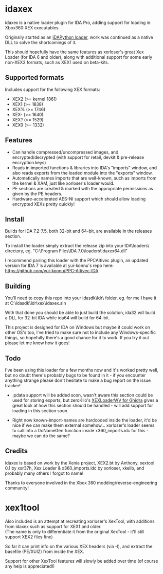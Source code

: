 # idaxex

idaxex is a native loader plugin for IDA Pro, adding support for loading in Xbox360 XEX executables.

Originally started as an [IDAPython loader](https://github.com/emoose/reversing/blob/master/xbox360.py), work was continued as a native DLL to solve the shortcomings of it.

This should hopefully have the same features as xorloser's great Xex Loader (for IDA 6 and older), along with additional support for some early non-XEX2 formats, such as XEX1 used on beta-kits.

## Supported formats

Includes support for the following XEX formats:
- XEX2 (>= kernel 1861)
- XEX1 (>= 1838)
- XEX% (>= 1746)
- XEX- (>= 1640)
- XEX? (>= 1529)
- XEX0 (>= 1332)

## Features

- Can handle compressed/uncompressed images, and encrypted/decrypted (with support for retail, devkit & pre-release encryption keys)
- Reads in imported functions & libraries into IDA's "imports" window, and also reads exports from the loaded module into the "exports" window.
- Automatically names imports that are well-known, such as imports from the kernel & XAM, just like xorloser's loader would.
- PE sections are created & marked with the appropriate permissions as given by the PE headers.
- Hardware-accelerated AES-NI support which should allow loading encrypted XEXs pretty quickly!

## Install
Builds for IDA 7.2-7.5, both 32-bit and 64-bit, are available in the releases section.

To install the loader simply extract the release zip into your IDA\loaders\ directory, eg. "C:\Program Files\IDA 7.0\loaders\idaxex64.dll"

I recommend pairing this loader with the PPCAltivec plugin, an updated version for IDA 7 is available at yui-konnu's repo here: https://github.com/yui-konnu/PPC-Altivec-IDA

## Building
You'll need to copy this repo into your idasdk\ldr\ folder, eg. for me I have it at C:\idasdk\ldr\xex\idaxex.sln

With that done you should be able to just build the solution, ida32 will build a DLL for 32-bit IDA while ida64 will build for 64-bit.

This project is designed for IDA on Windows but maybe it could work on other OS's too, I've tried to make sure not to include any Windows-specific things, so hopefully there's a good chance for it to work. If you try it out please let me know how it goes!

## Todo

I've been using this loader for a few months now and it's worked pretty well, but no doubt there's probably bugs to be found in it - if you encounter anything strange please don't hesitate to make a bug report on the issue tracker!

- .pdata support will be added soon, wasn't aware this section could be used for storing exports, but zeroKilo's [XEXLoaderWV for Ghidra](https://github.com/zeroKilo/XEXLoaderWV) gives a great look at how this section should be handled - will add support for loading in this section soon.

- Right now known-import-names are hardcoded inside the loader, it'd be nice if we can make them external somehow... xorloser's loader seems to call into a DoNameGen function inside x360_imports.idc for this - maybe we can do the same?

## Credits
idaxex is based on work by the Xenia project, XEX2.bt by Anthony, xextool 0.1 by xor37h, Xex Loader & x360_imports.idc by xorloser, xkelib, and probably many others I forgot to name!

Thanks to everyone involved in the Xbox 360 modding/reverse-engineering community!

# xex1tool
Also included is an attempt at recreating xorloser's XexTool, with additions from idaxex such as support for XEX1 and older.  
(The name is only to differentiate it from the original XexTool - it'll still support XEX2 files fine)

So far it can print info on the various XEX headers (via -l), and extract the basefile (PE/XUIZ) from inside the XEX.

Support for other XexTool features will slowly be added over time (of course any help is appreciated!)
